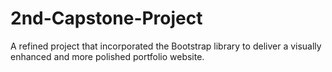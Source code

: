 # 2nd-Capstone-Project
A refined project that incorporated the Bootstrap library to deliver a visually enhanced
and more polished portfolio website.

